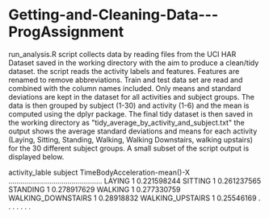 # Getting-and-Cleaning-Data---ProgAssignment
run_analysis.R script collects data by reading files from the UCI HAR Dataset saved in the working directory with the aim to produce a clean/tidy dataset.
the script reads the activity labels and features. Features are renamed to remove abbreviations. Train and test data set are read and combined with the column names included. Only means and standard deviations are kept in the dataset for all activities and subject groups. The data is then grouped by subject (1-30) and activity (1-6) and the mean is computed using the dplyr package. The final tidy dataset is then saved in the working directory as "tidy_average_by_activity_and_subject.txt"
the output shows the average standard deviations and means for each activity (Laying, Sitting, Standing, Walking, Walking Downstairs, walking upstairs) for the 30 different subject groups. A small subset of the script output is displayed below.

activity_lable	subject	TimeBodyAcceleration-mean()-X   ..............................................
LAYING	1	0.221598244
SITTING	1	0.261237565
STANDING	1	0.278917629
WALKING	1	0.277330759
WALKING_DOWNSTAIRS	1	0.28918832
WALKING_UPSTAIRS	1	0.25546169
.
.
.
.
.
.
.




